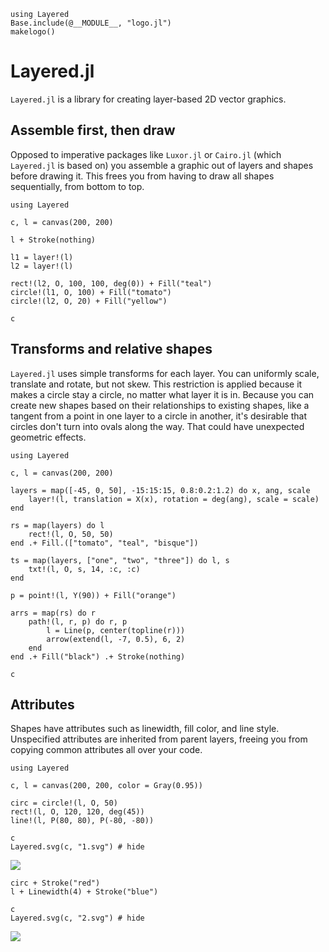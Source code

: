 ```@eval
using Layered
Base.include(@__MODULE__, "logo.jl")
makelogo()
```

# Layered.jl

`Layered.jl` is a library for creating layer-based 2D vector graphics.


## Assemble first, then draw

Opposed to imperative packages like `Luxor.jl` or `Cairo.jl` (which `Layered.jl` is based on) you assemble a graphic out of layers and shapes before drawing it. This frees you from having to draw all shapes sequentially, from bottom to top.

```@example
using Layered

c, l = canvas(200, 200)

l + Stroke(nothing)

l1 = layer!(l)
l2 = layer!(l)

rect!(l2, O, 100, 100, deg(0)) + Fill("teal")
circle!(l1, O, 100) + Fill("tomato")
circle!(l2, O, 20) + Fill("yellow")

c
```

## Transforms and relative shapes

`Layered.jl` uses simple transforms for each layer. You can uniformly scale, translate and rotate, but not skew. This restriction is applied because it makes a circle stay a circle, no matter what layer it is in. Because you can create new shapes based on their relationships to existing shapes, like a tangent from a point in one layer to a circle in another, it's desirable that circles don't turn into ovals along the way. That could have unexpected geometric effects.

```@example
using Layered

c, l = canvas(200, 200)

layers = map([-45, 0, 50], -15:15:15, 0.8:0.2:1.2) do x, ang, scale
    layer!(l, translation = X(x), rotation = deg(ang), scale = scale)
end

rs = map(layers) do l
    rect!(l, O, 50, 50)
end .+ Fill.(["tomato", "teal", "bisque"])

ts = map(layers, ["one", "two", "three"]) do l, s
    txt!(l, O, s, 14, :c, :c)
end

p = point!(l, Y(90)) + Fill("orange")

arrs = map(rs) do r
    path!(l, r, p) do r, p
        l = Line(p, center(topline(r)))
        arrow(extend(l, -7, 0.5), 6, 2)
    end
end .+ Fill("black") .+ Stroke(nothing)

c
```

## Attributes

Shapes have attributes such as linewidth, fill color, and line style. Unspecified attributes are inherited from parent layers, freeing you from copying common attributes all over your code.


```@example attrs
using Layered

c, l = canvas(200, 200, color = Gray(0.95))

circ = circle!(l, O, 50)
rect!(l, O, 120, 120, deg(45))
line!(l, P(80, 80), P(-80, -80))

c
Layered.svg(c, "1.svg") # hide
```
![](1.svg)

```@example attrs
circ + Stroke("red")
l + Linewidth(4) + Stroke("blue")

c
Layered.svg(c, "2.svg") # hide
```

![](2.svg)